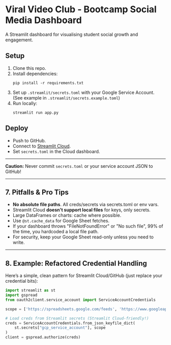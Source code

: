 # Viral Video Club - Bootcamp Social Media Dashboard

A Streamlit dashboard for visualising student social growth and engagement.

## Setup

1. Clone this repo.
2. Install dependencies:
    ```
    pip install -r requirements.txt
    ```
3. Set up `.streamlit/secrets.toml` with your Google Service Account.  
   (See example in `.streamlit/secrets.example.toml`)
4. Run locally:
    ```
    streamlit run app.py
    ```

## Deploy

- Push to GitHub.
- Connect to [Streamlit Cloud](https://streamlit.io/cloud).
- Set `secrets.toml` in the Cloud dashboard.

---

**Caution:** Never commit `secrets.toml` or your service account JSON to GitHub!

---

## 7. Pitfalls & Pro Tips

- **No absolute file paths**. All creds/secrets via secrets.toml or env vars.
- Streamlit Cloud **doesn't support local files** for keys, only secrets.
- Large DataFrames or charts: cache where possible.
- Use `@st.cache_data` for Google Sheet fetches.
- If your dashboard throws "FileNotFoundError" or "No such file", 99% of the time, you hardcoded a local file path.
- For security, keep your Google Sheet read-only unless you need to write.

---

## 8. Example: Refactored Credential Handling

Here’s a simple, clean pattern for Streamlit Cloud/GitHub (just replace your credential bits):

```python
import streamlit as st
import gspread
from oauth2client.service_account import ServiceAccountCredentials

scope = ['https://spreadsheets.google.com/feeds', 'https://www.googleapis.com/auth/drive']

# Load creds from Streamlit secrets (Streamlit Cloud-friendly!)
creds = ServiceAccountCredentials.from_json_keyfile_dict(
    st.secrets["gcp_service_account"], scope
)
client = gspread.authorize(creds)
